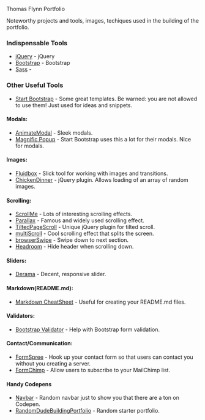 Thomas Flynn Portfolio

Noteworthy projects and tools, images, techiques used in the building of the portfolio.

### Indispensable Tools
 * [jQuery](https://jquery.com/) - jQuery
 * [Bootstrap](https://getbootstrap.com/) - Bootstrap
 * [Sass]() - 

### Other Useful Tools
 * [Start Bootstrap](https://startbootstrap.com/) - Some great templates. Be warned: you are not allowed to use them! Just used for ideas and snippets. 

#### Modals:
 * [AnimateModal](http://joaopereirawd.github.io/animatedModal.js/) - Sleek modals.
 * [Magnific Popup](http://dimsemenov.com/plugins/magnific-popup/) - Start Bootstrap uses this a lot for their modals. Nice for modals. 

#### Images:
 * [Fluidbox](http://terrymun.github.io/Fluidbox/demo/index.html) - Slick tool for working with images and transitions.
 * [ChickenDinner](http://stephenscaff.com/demos/chickendinner/#) - jQuery plugin. Allows loading of an array of random images.

#### Scrolling: 
 * [ScrollMe](http://scrollme.nckprsn.com/) - Lots of interesting scrolling effects. 
 * [Parallax](http://pixelcog.github.io/parallax.js/) - Famous and widely used scrolling effect.
 * [TiltedPageScroll](http://www.thepetedesign.com/demos/tiltedpage_scroll_demo.html) - Unique jQuery plugin for tilted scroll.
 * [multiScroll](https://alvarotrigo.com/multiScroll/#first) - Cool scrolling effect that splits the screen.
 * [browserSwipe](https://github.com/kenwheeler/browserSwipe) - Swipe down to next section.
 * [Headroom](https://github.com/WickyNilliams/headroom.js) - Hide header when scrolling down.

#### Sliders: 
 * [Derama](https://devrama.com/static/devrama-slider/) - Decent, responsive slider.

#### Markdown(README.md):
 * [Markdown CheatSheet](https://guides.github.com/pdfs/markdown-cheatsheet-online.pdf) - Useful for creating your README.md files.

#### Validators: 
 * [Bootstrap Validator](http://formvalidation.io/) - Help with Bootstrap form validation.

#### Contact/Communication: 
 * [FormSpree](https://formspree.io/) - Hook up your contact form so that users can contact you without you creating a server.
 * [FormChimp](https://github.com/fabioquarantini/formchimp) - Allow users to subscribe to your MailChimp list.


#### Handy Codepens
 * [Navbar](https://codepen.io/mmekaiel/pen/ZOPKKR) - Random navbar just to show you that there are a ton on Codepen.
 * [RandomDudeBuildingPortfolio](https://speckyboy.com/how-to-build-a-sliding-one-page-portfolio-with-jquery/) - Random starter portfolio.


